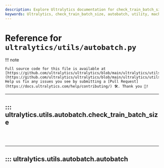 ```yaml
---
description: Explore Ultralytics documentation for check_train_batch_size utility in the autobatch module. Understand how it could improve your machine learning process.
keywords: Ultralytics, check_train_batch_size, autobatch, utility, machine learning, documentation
---
```


# Reference for `ultralytics/utils/autobatch.py`

!!! note

    Full source code for this file is available at [https://github.com/ultralytics/ultralytics/blob/main/ultralytics/utils/autobatch.py](https://github.com/ultralytics/ultralytics/blob/main/ultralytics/utils/autobatch.py). Help us fix any issues you see by submitting a [Pull Request](https://docs.ultralytics.com/help/contributing/) 🛠️. Thank you 🙏!

---
## ::: ultralytics.utils.autobatch.check_train_batch_size
<br><br>

---
## ::: ultralytics.utils.autobatch.autobatch
<br><br>
